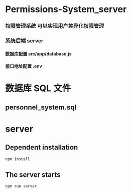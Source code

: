 # Permissions-System_server

### 权限管理系统 可以实现用户差异化权限管理

### 系统后端 server

#### 数据库配置 src/app/database,js

#### 接口地址配置 .env

# 数据库 SQL 文件

## personnel_system.sql

# server

## Dependent installation

```sh
npm install
```

## The server starts

```sh
npm run server
```
